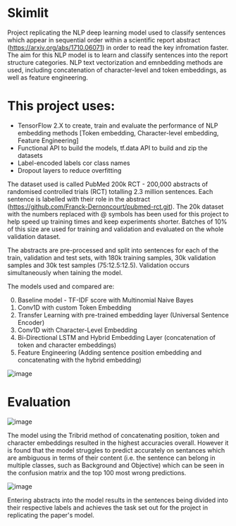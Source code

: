 # Skimlit

Project replicating the NLP deep learning model used to classify sentences which appear in sequential order within a scientific report abstract (https://arxiv.org/abs/1710.06071) in order to read the key infromation faster. The aim for this NLP model is to learn and classify sentences into the report structure categories. NLP text vectorization and emnbedding methods are used, including concatenation of character-level and token embeddings, as well as feature engineering.

# This project uses:
* TensorFlow 2.X to create, train and evaluate the performance of NLP embedding methods [Token embedding, Character-level embedding, Feature Engineering]
* Functional API to build the models, tf.data API to build and zip the datasets
* Label-encoded labels cor class names
* Dropout layers to reduce overfitting

The dataset used is called PubMed 200k RCT - 200,000 abstracts of randomised controlled trials (RCT) totalling 2.3 million sentences. Each sentence is labelled with their role in the abstract (https://github.com/Franck-Dernoncourt/pubmed-rct.git). The 20k dataset with the numbers replaced with @ symbols has been used for this project to help speed up training times and keep experiments shorter. Batches of 10% of this size are used for training and validation and evaluated on the whole validation dataset.

The abstracts are pre-processed and split into sentences for each of the train, validation and test sets, with 180k training samples, 30k validation samples and 30k test samples (75:12.5:12.5). Validation occurs simultaneously when taining the model.

The models used and compared are:

0. Baseline model - TF-IDF score with Multinomial Naive Bayes
1. Conv1D with custom Token Embedding
2. Transfer Learning with pre-trained embedding layer (Universal Sentence Encoder)
3. Conv1D with Character-Level Embedding
4. Bi-Directional LSTM and Hybrid Embedding Layer (concatenation of token and character embeddings)
5. Feature Engineering (Adding sentence position embedding and concatenating with the hybrid embedding)

![image](https://github.com/DavAll22/Skimlit/assets/124359152/e2cbf77a-0b85-4e99-9b3c-a12b3f6cac1c)

# Evaluation

![image](https://github.com/DavAll22/Skimlit/assets/124359152/9ba25358-f316-429d-98fd-75169925406e)

The model using the Tribrid method of concatenating position, token and character embeddings resulted in the highest accuracies overall. However it is found that the model struggles to predict accurately on sentances which are ambiguous in terms of their content (i.e. the sentence can belong in multiple classes, such as Background and Objective) which can be seen in the confusion matrix and the top 100 most wrong predictions.

![image](https://github.com/DavAll22/Skimlit/assets/124359152/22b6d067-afad-4542-9e2d-c7f16cabedf3)

Entering abstracts into the model results in the sentences being divided into their respective labels and achieves the task set out for the project in replicating the paper's model.

